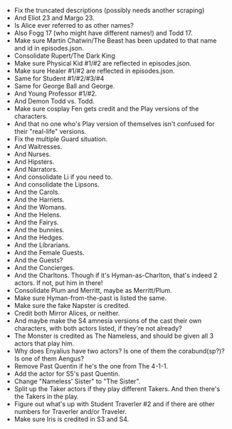 - Fix the truncated descriptions (possibly needs another scraping)
- And Eliot 23 and Margo 23.
- Is Alice ever referred to as other names?
- Also Fogg 17 (who might have different names!) and Todd 17.
- Make sure Martin Chatwin/The Beast has been updated to that name and id in episodes.json.
- Consolidate Rupert/The Dark King
- Make sure Physical Kid #1/#2 are reflected in episodes.json.
- Make sure Healer #1/#2 are reflected in episodes.json.
- Same for Student #1/#2/#3/#4
- Same for George Ball and George.
- And Young Professor #1/#2.
- And Demon Todd vs. Todd.
- Make sure cosplay Fen gets credit and the Play versions of the characters.
- And that no one who's Play version of themselves isn't confused for their "real-life" versions.
- Fix the multiple Guard situation.
- And Waitresses.
- And Nurses.
- And Hipsters.
- And Narrators.
- And consolidate Li if you need to.
- And consolidate the Lipsons.
- And the Carols.
- And the Harriets.
- And the Womans.
- And the Helens.
- And the Fairys.
- And the bunnies.
- And the Hedges.
- And the Librarians.
- And the Female Guests.
- And the Guests?
- And the Concierges.
- And the Charltons. Though if it's Hyman-as-Charlton, that's indeed 2 actors. If not, put him in there!
- Consolidate Plum and Merritt, maybe as Merritt/Plum.
- Make sure Hyman-from-the-past is listed the same.
- Make sure the fake Napster is credited.
- Credit both Mirror Alices, or neither.
- And maybe make the S4 amnesia versions of the cast their own characters, with both actors listed, if they're not already?
- The Monster is credited as The Nameless, and should be given all 3 actors that play him.
- Why does Enyalius have two actors? Is one of them the corabund(sp?)? Is one of them Aengus?
- Remove Past Quentin if he's the one from The 4-1-1.
- Add the actor for S5's past Quentin.
- Change "Nameless' Sister" to "The Sister".
- Split up the Taker actors if they play different Takers. And then there's the Takers in the play.
- Figure out what's up with Student Traverler #2 and if there are other numbers for Traverler and/or Traveler.
- Make sure Iris is credited in S3 and S4.
